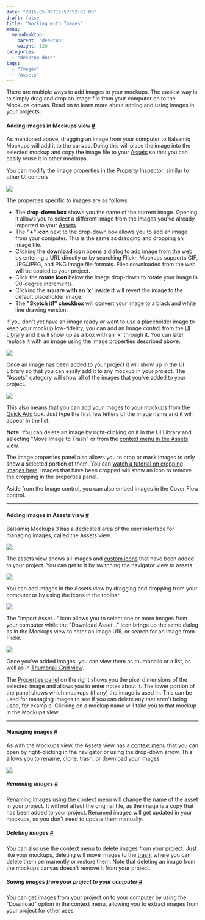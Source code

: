 ```yaml
---
date: "2015-05-09T16:57:52+02:00"
draft: false
title: "Working with Images"
menu: 
  menudesktop:
    parent: "desktop"
    weight: 120
categories:
  - "desktop-docs"
tags:
  - "Images"
  - "Assets"
---
```


There are multiple ways to add images to your mockups. The easiest way is to simply drag and drop an image file from your computer on to the Mockups canvas. Read on to learn more about adding and using images in your projects.

#### Adding images in Mockups view [#](#mockupsview)

As mentioned above, dragging an image from your computer to Balsamiq Mockups will add it to the canvas. Doing this will place the image into the selected mockup and copy the image file to your [Assets](#assetsview) so that you can easily reuse it in other mockups.

You can modify the image properties in the Property Inspector, similar to other UI controls.

![](http://media.balsamiq.com/img/support/docs/m4d/b3/image-properties.png)

The properties specific to images are as follows:

*   The **drop-down box** shows you the name of the current image. Opening it allows you to select a different image from the images you've already imported to your [Assets](#assetsview).
*   The **"+" icon** next to the drop-down box allows you to add an image from your computer. This is the same as dragging and dropping an image file.
*   Clicking the **download icon** opens a dialog to add image from the web by entering a URL directly or by searching Flickr. Mockups supports GIF, JPG/JPEG, and PNG image file formats. Files downloaded from the web will be copied to your project.
*   Click the **rotate icon** below the image drop-down to rotate your image in 90-degree increments.
*   Clicking the **square with an 'x' inside it** will revert the image to the default placeholder image.
*   The **"Sketch it!" checkbox** will convert your image to a black and white line drawing version.

If you don't yet have an image ready or want to use a placeholder image to keep your mockup low-fidelity, you can add an Image control from the [UI Library](http://support.balsamiq.com/customer/portal/articles/109151#uilibrary) and it will show up as a box with an 'x' through it. You can later replace it with an image using the image properties described above.

![](http://media.balsamiq.com/img/support/docs/m4d/b3/image-default.png)

Once an image has been added to your project it will show up in the UI Library so that you can easily add it to any mockup in your project. The "Assets" category will show all of the images that you've added to your project.

![](http://media.balsamiq.com/img/support/docs/m4d/b3/assets-uilibrary.png)

This also means that you can add your images to your mockups from the [Quick Add](http://support.balsamiq.com/customer/portal/articles/109151#quickadd) box. Just type the first few letters of the image name and it will appear in the list.

**Note:** You can delete an image by right-clicking on it in the UI Library and selecting "Move Image to Trash" or from the [context menu in the Assets view](#managing).

The image properties panel also allows you to crop or mask images to only show a selected portion of them. You can [watch a tutorial on cropping images here](http://support.balsamiq.com/customer/portal/articles/1430586). Images that have been cropped will show an icon to remove the cropping in the properties panel.

Aside from the Image control, you can also embed images in the Cover Flow control.

* * *

#### Adding images in Assets view [#](#assetsview)

Balsamiq Mockups 3 has a dedicated area of the user interface for managing images, called the Assets view.

![](http://media.balsamiq.com/img/support/docs/m4d/b3/assets.png)

The assets view shows all images and [custom icons](http://support.balsamiq.com/customer/portal/articles/110202#custom) that have been added to your project. You can get to it by switching the navigator view to assets.

![](http://media.balsamiq.com/img/support/docs/m4d/b3/assets1.png)

You can add images in the Assets view by dragging and dropping from your computer or by using the icons in the toolbar.

![](http://media.balsamiq.com/img/support/docs/m4d/b3/assets2.png)

The "Import Asset..." icon allows you to select one or more images from your computer while the "Download Asset..." icon brings up the same dialog as in the Mockups view to enter an image URL or search for an image from Flickr.

![](http://media.balsamiq.com/img/support/docs/m4d/b3/add-from-web.png)

Once you've added images, you can view them as thumbnails or a list, as well as in [Thumbnail Grid view](http://support.balsamiq.com/customer/portal/articles/109151#thumbnailgrid).

The [Properties panel](http://support.balsamiq.com/customer/portal/articles/109151#propertiespanel) on the right shows you the pixel dimensions of the selected image and allows you to enter notes about it. The lower portion of the panel shows which mockups (if any) the image is used in. This can be used for managing images to see if you can delete any that aren't being used, for example. Clicking on a mockup name will take you to that mockup in the Mockups view.

* * *

#### Managing images [#](#managing)

As with the Mockups view, the Assets view has a [context menu](http://support.balsamiq.com/customer/portal/articles/109151#contextmenu) that you can open by right-clicking in the navigator or using the drop-down arrow. This allows you to rename, clone, trash, or download your images.

![](http://media.balsamiq.com/img/support/docs/m4d/b3/assets-context-menu.png)

##### Renaming images [#](#renaming)

Renaming images using the context menu will change the name of the asset in your project. It will not affect the original file, as the image is a copy that has been added to your project. Renamed images will get updated in your mockups, so you don't need to update them manually.

##### Deleting images [#](#deleting)

You can also use the context menu to delete images from your project. Just like your mockups, deleting will move images to the [trash](http://support.balsamiq.com/customer/portal/articles/1844131#trash), where you can delete them permanently or restore them. Note that deleting an image from the mockups canvas doesn't remove it from your project.

##### Saving images from your project to your computer [#](#downloading)

You can get images from your project on to your computer by using the "Download" option in the context menu, allowing you to extract images from your project for other uses.
